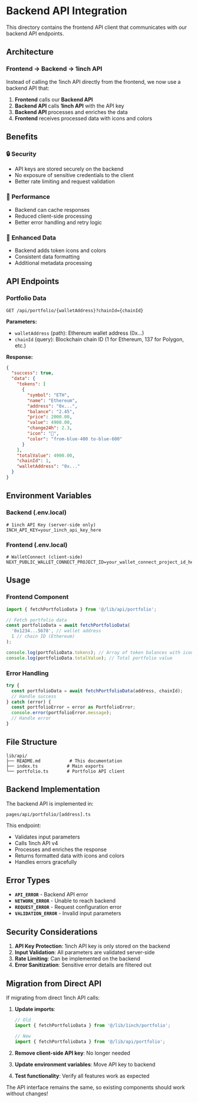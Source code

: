# Backend API Integration

This directory contains the frontend API client that communicates with our backend API endpoints.

## Architecture

### Frontend → Backend → 1inch API

Instead of calling the 1inch API directly from the frontend, we now use a backend API that:

1. **Frontend** calls our **Backend API**
2. **Backend API** calls **1inch API** with the API key
3. **Backend API** processes and enriches the data
4. **Frontend** receives processed data with icons and colors

## Benefits

### 🔒 **Security**
- API keys are stored securely on the backend
- No exposure of sensitive credentials to the client
- Better rate limiting and request validation

### 🚀 **Performance**
- Backend can cache responses
- Reduced client-side processing
- Better error handling and retry logic

### 🎨 **Enhanced Data**
- Backend adds token icons and colors
- Consistent data formatting
- Additional metadata processing

## API Endpoints

### Portfolio Data
```
GET /api/portfolio/{walletAddress}?chainId={chainId}
```

**Parameters:**
- `walletAddress` (path): Ethereum wallet address (0x...)
- `chainId` (query): Blockchain chain ID (1 for Ethereum, 137 for Polygon, etc.)

**Response:**
```json
{
  "success": true,
  "data": {
    "tokens": [
      {
        "symbol": "ETH",
        "name": "Ethereum",
        "address": "0x...",
        "balance": "2.45",
        "price": 2000.00,
        "value": 4900.00,
        "change24h": 2.3,
        "icon": "🔵",
        "color": "from-blue-400 to-blue-600"
      }
    ],
    "totalValue": 4900.00,
    "chainId": 1,
    "walletAddress": "0x..."
  }
}
```

## Environment Variables

### Backend (.env.local)
```env
# 1inch API Key (server-side only)
INCH_API_KEY=your_1inch_api_key_here
```

### Frontend (.env.local)
```env
# WalletConnect (client-side)
NEXT_PUBLIC_WALLET_CONNECT_PROJECT_ID=your_wallet_connect_project_id_here
```

## Usage

### Frontend Component
```typescript
import { fetchPortfolioData } from '@/lib/api/portfolio';

// Fetch portfolio data
const portfolioData = await fetchPortfolioData(
  '0x1234...5678', // wallet address
  1 // chain ID (Ethereum)
);

console.log(portfolioData.tokens); // Array of token balances with icons/colors
console.log(portfolioData.totalValue); // Total portfolio value
```

### Error Handling
```typescript
try {
  const portfolioData = await fetchPortfolioData(address, chainId);
  // Handle success
} catch (error) {
  const portfolioError = error as PortfolioError;
  console.error(portfolioError.message);
  // Handle error
}
```

## File Structure

```
lib/api/
├── README.md           # This documentation
├── index.ts           # Main exports
└── portfolio.ts       # Portfolio API client
```

## Backend Implementation

The backend API is implemented in:
```
pages/api/portfolio/[address].ts
```

This endpoint:
- Validates input parameters
- Calls 1inch API v4
- Processes and enriches the response
- Returns formatted data with icons and colors
- Handles errors gracefully

## Error Types

- **`API_ERROR`** - Backend API error
- **`NETWORK_ERROR`** - Unable to reach backend
- **`REQUEST_ERROR`** - Request configuration error
- **`VALIDATION_ERROR`** - Invalid input parameters

## Security Considerations

1. **API Key Protection**: 1inch API key is only stored on the backend
2. **Input Validation**: All parameters are validated server-side
3. **Rate Limiting**: Can be implemented on the backend
4. **Error Sanitization**: Sensitive error details are filtered out

## Migration from Direct API

If migrating from direct 1inch API calls:

1. **Update imports**:
   ```typescript
   // Old
   import { fetchPortfolioData } from '@/lib/1inch/portfolio';
   
   // New
   import { fetchPortfolioData } from '@/lib/api/portfolio';
   ```

2. **Remove client-side API key**: No longer needed
3. **Update environment variables**: Move API key to backend
4. **Test functionality**: Verify all features work as expected

The API interface remains the same, so existing components should work without changes! 